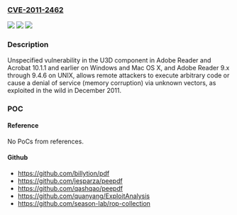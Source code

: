 ### [CVE-2011-2462](https://cve.mitre.org/cgi-bin/cvename.cgi?name=CVE-2011-2462)
![](https://img.shields.io/static/v1?label=Product&message=n%2Fa&color=blue)
![](https://img.shields.io/static/v1?label=Version&message=n%2Fa&color=blue)
![](https://img.shields.io/static/v1?label=Vulnerability&message=n%2Fa&color=brighgreen)

### Description

Unspecified vulnerability in the U3D component in Adobe Reader and Acrobat 10.1.1 and earlier on Windows and Mac OS X, and Adobe Reader 9.x through 9.4.6 on UNIX, allows remote attackers to execute arbitrary code or cause a denial of service (memory corruption) via unknown vectors, as exploited in the wild in December 2011.

### POC

#### Reference
No PoCs from references.

#### Github
- https://github.com/billytion/pdf
- https://github.com/jesparza/peepdf
- https://github.com/qashqao/peepdf
- https://github.com/quanyang/ExploitAnalysis
- https://github.com/season-lab/rop-collection


